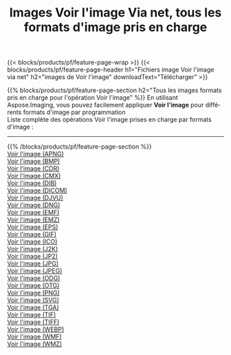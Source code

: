 ﻿---
title: Images Voir l'image Via net, tous les formats d'image pris en charge 
weight: 3920
url: /fr/net/viewer 
lang: fr
langdirlevel: 2
locales: zh-hans,ja,it,ru,de,es,fr,nl,id,lt,pl,pt,vi,tr,ko,zh-hant,ar,hi,th,sv,cs,uk,he
description: En utilisant Aspose.Imaging, vous pouvez facilement Voir l'image images Via net
---

{{< blocks/products/pf/feature-page-wrap >}}
{{< blocks/products/pf/feature-page-header h1="Fichiers image Voir l'image via net" h2="images de Voir l'image" downloadText="Télécharger" >}}


{{% blocks/products/pf/feature-page-section  h2="Tous les images formats pris en charge pour l'opération Voir l'image" %}}
En utilisant Aspose.Imaging, vous pouvez facilement appliquer **Voir l'image** pour différents formats d'image par programmation
<br/>
Liste complète des opérations Voir l'image prises en charge par formats d'image :
<hr/>
{{% /blocks/products/pf/feature-page-section %}}
<div class="container-fluid productfamilypage bg-gray">
    <div class="convertypes bg-gray agp-content section">
        <div class="container">
		<div class="row other-converters">
		    <div class='col-md-2 other-converter remove-lp remove-rp'><a href="/imaging/fr/net/viewer/apng" >Voir l'image (APNG)</a></div><div class='col-md-2 other-converter remove-lp remove-rp'><a href="/imaging/fr/net/viewer/bmp" >Voir l'image (BMP)</a></div><div class='col-md-2 other-converter remove-lp remove-rp'><a href="/imaging/fr/net/viewer/cdr" >Voir l'image (CDR)</a></div><div class='col-md-2 other-converter remove-lp remove-rp'><a href="/imaging/fr/net/viewer/cmx" >Voir l'image (CMX)</a></div><div class='col-md-2 other-converter remove-lp remove-rp'><a href="/imaging/fr/net/viewer/dib" >Voir l'image (DIB)</a></div><div class='col-md-2 other-converter remove-lp remove-rp'><a href="/imaging/fr/net/viewer/dicom" >Voir l'image (DICOM)</a></div><div class='col-md-2 other-converter remove-lp remove-rp'><a href="/imaging/fr/net/viewer/djvu" >Voir l'image (DJVU)</a></div><div class='col-md-2 other-converter remove-lp remove-rp'><a href="/imaging/fr/net/viewer/dng" >Voir l'image (DNG)</a></div><div class='col-md-2 other-converter remove-lp remove-rp'><a href="/imaging/fr/net/viewer/emf" >Voir l'image (EMF)</a></div><div class='col-md-2 other-converter remove-lp remove-rp'><a href="/imaging/fr/net/viewer/emz" >Voir l'image (EMZ)</a></div><div class='col-md-2 other-converter remove-lp remove-rp'><a href="/imaging/fr/net/viewer/eps" >Voir l'image (EPS)</a></div><div class='col-md-2 other-converter remove-lp remove-rp'><a href="/imaging/fr/net/viewer/gif" >Voir l'image (GIF)</a></div><div class='col-md-2 other-converter remove-lp remove-rp'><a href="/imaging/fr/net/viewer/ico" >Voir l'image (ICO)</a></div><div class='col-md-2 other-converter remove-lp remove-rp'><a href="/imaging/fr/net/viewer/j2k" >Voir l'image (J2K)</a></div><div class='col-md-2 other-converter remove-lp remove-rp'><a href="/imaging/fr/net/viewer/jp2" >Voir l'image (JP2)</a></div><div class='col-md-2 other-converter remove-lp remove-rp'><a href="/imaging/fr/net/viewer/jpg" >Voir l'image (JPG)</a></div><div class='col-md-2 other-converter remove-lp remove-rp'><a href="/imaging/fr/net/viewer/jpeg" >Voir l'image (JPEG)</a></div><div class='col-md-2 other-converter remove-lp remove-rp'><a href="/imaging/fr/net/viewer/odg" >Voir l'image (ODG)</a></div><div class='col-md-2 other-converter remove-lp remove-rp'><a href="/imaging/fr/net/viewer/otg" >Voir l'image (OTG)</a></div><div class='col-md-2 other-converter remove-lp remove-rp'><a href="/imaging/fr/net/viewer/png" >Voir l'image (PNG)</a></div><div class='col-md-2 other-converter remove-lp remove-rp'><a href="/imaging/fr/net/viewer/svg" >Voir l'image (SVG)</a></div><div class='col-md-2 other-converter remove-lp remove-rp'><a href="/imaging/fr/net/viewer/tga" >Voir l'image (TGA)</a></div><div class='col-md-2 other-converter remove-lp remove-rp'><a href="/imaging/fr/net/viewer/tif" >Voir l'image (TIF)</a></div><div class='col-md-2 other-converter remove-lp remove-rp'><a href="/imaging/fr/net/viewer/tiff" >Voir l'image (TIFF)</a></div><div class='col-md-2 other-converter remove-lp remove-rp'><a href="/imaging/fr/net/viewer/webp" >Voir l'image (WEBP)</a></div><div class='col-md-2 other-converter remove-lp remove-rp'><a href="/imaging/fr/net/viewer/wmf" >Voir l'image (WMF)</a></div><div class='col-md-2 other-converter remove-lp remove-rp'><a href="/imaging/fr/net/viewer/wmz" >Voir l'image (WMZ)</a></div>
                </div>
        </div>
    </div>
</div>
<br/>
